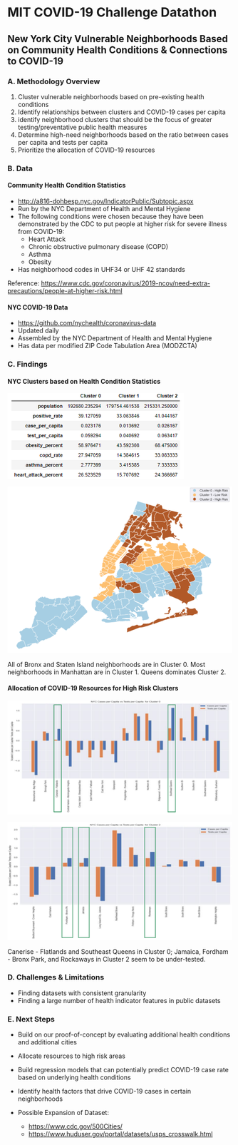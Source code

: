 # MIT COVID-19 Challenge Datathon

## New York City Vulnerable Neighborhoods Based on Community Health Conditions & Connections to COVID-19

###  A. Methodology Overview

1. Cluster vulnerable neighborhoods based on pre-existing health conditions
2. Identify relationships between clusters and COVID-19 cases per capita
3. identify neighborhood clusters that should be the focus of greater testing/preventative public health measures
4. Determine high-need neighborhoods based on the ratio between cases per capita and tests per capita
5. Prioritize the allocation of COVID-19 resources

###  B. Data

#### Community Health Condition Statistics

* http://a816-dohbesp.nyc.gov/IndicatorPublic/Subtopic.aspx
* Run by the NYC Department of Health and Mental Hygiene
* The following conditions were chosen because they have been demonstrated by the CDC to put people at higher risk for severe illness from COVID-19:
  * Heart Attack
  * Chronic obstructive pulmonary disease (COPD)
  * Asthma
  * Obesity
* Has neighborhood codes in UHF34 or UHF 42 standards

Reference: https://www.cdc.gov/coronavirus/2019-ncov/need-extra-precautions/people-at-higher-risk.html

#### NYC COVID-19 Data
* https://github.com/nychealth/coronavirus-data
* Updated daily
* Assembled by the NYC Department of Health and Mental Hygiene
* Has data per modified ZIP Code Tabulation Area (MODZCTA)

###  C. Findings

#### NYC Clusters based on Health Condition Statistics
![NYC Clusters](https://github.com/nqtri/mit_covid19_challenge/blob/master/img/cluster.png)

![NYC Cluster Map](https://github.com/nqtri/mit_covid19_challenge/blob/master/img/nyc_clustermap.png)

All of Bronx and Staten Island neighborhoods are in Cluster 0. Most neighborhoods in Manhattan are in Cluster 1. Queens dominates Cluster 2.


#### Allocation of COVID-19 Resources for High Risk Clusters

![Cluser 0](https://github.com/nqtri/mit_covid19_challenge/blob/master/img/cluster0.png)

![Cluster 2](https://github.com/nqtri/mit_covid19_challenge/blob/master/img/cluster2.png)

Canerise - Flatlands and Southeast Queens in Cluster 0; Jamaica, Fordham - Bronx Park, and Rockaways in Cluster 2 seem to be under-tested.

###  D. Challenges & Limitations

* Finding datasets with consistent granularity
* Finding a large number of health indicator features in public datasets

###  E. Next Steps

* Build on our proof-of-concept by evaluating additional health conditions and
additional cities
* Allocate resources to high risk areas
* Build regression models that can potentially predict COVID-19 case rate
based on underlying health conditions
* Identify health factors that drive COVID-19 cases in certain neighborhoods

* Possible Expansion of Dataset:
  * https://www.cdc.gov/500Cities/
  * https://www.huduser.gov/portal/datasets/usps_crosswalk.html
 
